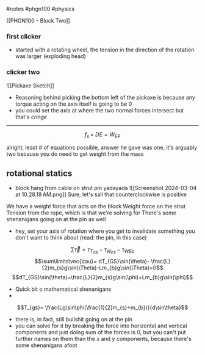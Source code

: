 #notes #phgn100 #physics

[[PHGN100 - Block Two]]

### first clicker
- started with a rotating wheel, the tension in the direction of the rotation was larger (exploding head)

### clicker two
![[Pickaxe Sketch]]

- Reasoning behind picking the bottom left of the pickaxe is because any torque acting on the axis itself is going to be 0
- you could set the axis at where the two normal forces intersect but that's *cringe*


---


$$f_{s}\times DE = W_{EP}$$

alright, least # of equations possible, answer he gave was one, it's arguably two because you do need to get weight from the mass

## rotational statics
- block hang from cable on strut pin yadayada
![[Screenshot 2024-03-04 at 10.28.18 AM.png]]
Sure, let's sall that counterclockwise is positive

We have a weight force that acts on the block
Weight force on the strut
Tension from the rope, which is that we're solving for
There's some shenanigans going on at the pin as well


- hey, set your axis of rotation where you get to invalidate something you don't want to think about (read: the pin, in this case)

$$\sum\limits\vec{\tau} = \tau_{T_{GS}}- \tau_{W_{ES}}-\tau_{W{Eb}}$$
$$\sum\limits\vec{\tau}= dT_{GS}\sin(\theta)- \frac{L}{2}m_{s}g\sin(\Theta)-Lm_{b}g\sin(\Theta)=0$$
$$dT_{GS}\sin(\theta)=\frac{L}{2}m_{s}g\sin(\phi)+Lm_{b}g\sin(\phi)$$
- Quick bit o mathematical shenanigans
- 
$$T_{gs}= \frac{Lg\sin\phi(\frac{1}{2}m_{s}+m_{b})}{d\sin\theta}$$

- there is, in fact, still bullshit going on at the pin
- you can solve for it by breaking the force into horizontal and vertical components and just doing sum of the forces is 0, but you can't put further names on them than the $x$ and $y$ components, because there's some shenanigans afoot

